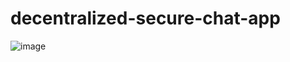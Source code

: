 # decentralized-secure-chat-app

![image](https://github.com/user-attachments/assets/c10375af-5987-473c-adf7-1ba12a61e7e6)
